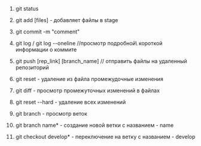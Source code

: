 1. git status
2. git add [files] - добавляет файлы в stage
3. git commit -m "comment"
4. git log / git log --oneline //просмотр подробной\ короткой информации о коммите
5. git push [rep_link] [branch_name] // отправить файлы на удаленный репозиторий
6. git reset - удаление из файла промежудочные изменения
7. git diff - просмотр промежуточных изменений в файлах
8. git reset --hard - удаление всех изменений

9. git branch - просмотр веток
10. git branch name* - создание новой ветки с названием - name
11. git checkout develop* - переключение на ветку с названием - develop